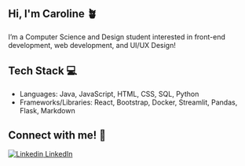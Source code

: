 ## Hi, I'm Caroline 🪴
I’m a Computer Science and Design student interested in front-end development, web development, and UI/UX Design!

## Tech Stack 💻
- Languages: Java, JavaScript, HTML, CSS, SQL, Python
- Frameworks/Libraries: React, Bootstrap, Docker, Streamlit, Pandas, Flask, Markdown

## Connect with me! 🧩
[![Linkedin](https://i.sstatic.net/gVE0j.png) LinkedIn](https://www.linkedin.com/in/caroline-t-pham/)
&nbsp;


